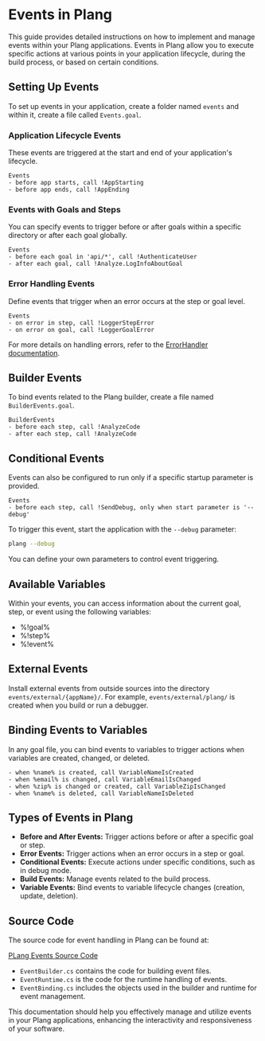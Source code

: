 ﻿# Events in Plang

This guide provides detailed instructions on how to implement and manage events within your Plang applications. Events in Plang allow you to execute specific actions at various points in your application lifecycle, during the build process, or based on certain conditions.

## Setting Up Events

To set up events in your application, create a folder named `events` and within it, create a file called `Events.goal`.

### Application Lifecycle Events

These events are triggered at the start and end of your application's lifecycle.

```plang
Events
- before app starts, call !AppStarting
- before app ends, call !AppEnding
```

### Events with Goals and Steps

You can specify events to trigger before or after goals within a specific directory or after each goal globally.

```plang
Events
- before each goal in 'api/*', call !AuthenticateUser
- after each goal, call !Analyze.LogInfoAboutGoal
```

### Error Handling Events

Define events that trigger when an error occurs at the step or goal level.

```plang
Events
- on error in step, call !LoggerStepError
- on error on goal, call !LoggerGoalError
```

For more details on handling errors, refer to the [ErrorHandler documentation](./ErrorHandler.md).

## Builder Events

To bind events related to the Plang builder, create a file named `BuilderEvents.goal`.

```plang
BuilderEvents
- before each step, call !AnalyzeCode
- after each step, call !AnalyzeCode
```

## Conditional Events

Events can also be configured to run only if a specific startup parameter is provided.

```plang
Events
- before each step, call !SendDebug, only when start parameter is '--debug'
```

To trigger this event, start the application with the `--debug` parameter:

```bash
plang --debug
```

You can define your own parameters to control event triggering.

## Available Variables

Within your events, you can access information about the current goal, step, or event using the following variables:

- %!goal%
- %!step%
- %!event%

## External Events

Install external events from outside sources into the directory `events/external/{appName}/`. For example, `events/external/plang/` is created when you build or run a debugger.

## Binding Events to Variables

In any goal file, you can bind events to variables to trigger actions when variables are created, changed, or deleted.

```plang
- when %name% is created, call VariableNameIsCreated
- when %email% is changed, call VariableEmailIsChanged
- when %zip% is changed or created, call VariableZipIsChanged
- when %name% is deleted, call VariableNameIsDeleted
```

## Types of Events in Plang

- **Before and After Events:** Trigger actions before or after a specific goal or step.
- **Error Events:** Trigger actions when an error occurs in a step or goal.
- **Conditional Events:** Execute actions under specific conditions, such as in debug mode.
- **Build Events:** Manage events related to the build process.
- **Variable Events:** Bind events to variable lifecycle changes (creation, update, deletion).

## Source Code

The source code for event handling in Plang can be found at:

[PLang Events Source Code](https://github.com/PLangHQ/plang/tree/main/PLang/Events)

- `EventBuilder.cs` contains the code for building event files.
- `EventRuntime.cs` is the code for the runtime handling of events.
- `EventBinding.cs` includes the objects used in the builder and runtime for event management.

This documentation should help you effectively manage and utilize events in your Plang applications, enhancing the interactivity and responsiveness of your software.